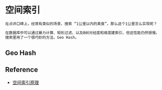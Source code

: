 # 空间索引
```md
在点评口碑上，经常有类似的场景，搜索 “1公里以内的美食”，那么这个1公里怎么实现呢？
```
```md
在数据库中可以通过暴力计算、矩形过滤、以及B树对经度和维度建索引，但这性能仍然很慢。
搜索里用了一个很巧妙的方法，Geo Hash。
```
## Geo Hash


## Reference
* [空间索引原理](https://www.cnblogs.com/LBSer/category/575692.html)
